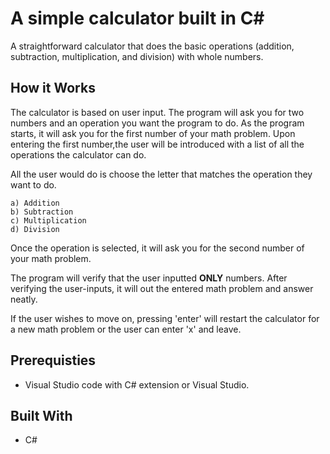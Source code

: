 # A simple calculator built in C#

A straightforward calculator that does the basic operations (addition, subtraction, multiplication, and division) with whole numbers. 

## How it Works
The calculator is based on user input. The program will ask you for two numbers and an operation you want the program to do. As the program starts, it will ask you for the first number of your math problem. Upon entering the first number,the user will be introduced with a list of all the operations the calculator can do. 

All the user would do is choose the letter that matches the operation they want to do.

```
a) Addition
b) Subtraction
c) Multiplication
d) Division
```

Once the operation is selected, it will ask you for the second number of your math problem.

The program will verify that the user inputted **ONLY** numbers. After verifying the user-inputs, it will out the entered math problem and answer neatly.

If the user wishes to move on, pressing 'enter' will restart the calculator for a new math problem or the user can enter 'x' and leave.


## Prerequisties
* Visual Studio code with C# extension or Visual Studio.

## Built With
* C#